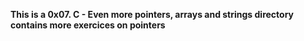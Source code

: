 **This is a 0x07. C - Even more pointers, arrays and strings directory contains more exercices on pointers**

